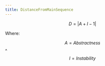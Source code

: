 ```yaml
---
title: DistanceFromMainSequence
---
```

$$
D = | A + I - 1 |
$$

Where:

$$
A = Abstractness 
$$
^
$$
I = Instability
$$

